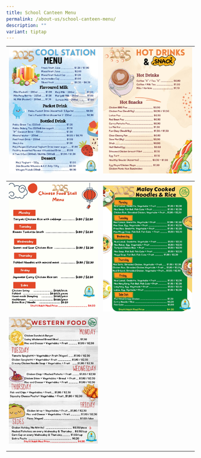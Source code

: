 ```yaml
---
title: School Canteen Menu
permalink: /about-us/school-canteen-menu/
description: ""
variant: tiptap
---
```

<table style="minWidth: 50px">
<colgroup>
<col>
<col>
</colgroup>
<tbody>
<tr>
<td rowspan="1" colspan="1">
<div class="isomer-image-wrapper">
<img style="width: 100%" height="auto" width="100%" alt="" src="/images/About Us/Canteen Menu 2025/Canteen_Menu_2025_Revised_in_February_2025_Page_1.jpg">
</div>
<p></p>
</td>
<td rowspan="1" colspan="1">
<div class="isomer-image-wrapper">
<img style="width: 100%" height="auto" width="100%" alt="" src="/images/About Us/Canteen Menu 2025/Canteen_Menu_2025_Revised_in_February_2025_Page_2.jpg">
</div>
<p></p>
</td>
</tr>
<tr>
<th rowspan="1" colspan="1">
<div class="isomer-image-wrapper">
<img style="width: 100%" height="auto" width="100%" alt="" src="/images/About Us/Canteen Menu 2025/Canteen_Menu_2025_Revised_in_February_2025_Page_3.jpg">
</div>
<p></p>
</th>
<th rowspan="1" colspan="1">
<div class="isomer-image-wrapper">
<img style="width: 100%" height="auto" width="100%" alt="" src="/images/About Us/Canteen Menu 2025/Canteen_Menu_2025_Revised_in_February_2025_Page_4.jpg">
</div>
</th>
</tr>
<tr>
<td rowspan="1" colspan="1">
<div class="isomer-image-wrapper">
<img style="width: 100%" height="auto" width="100%" alt="" src="/images/About Us/Canteen Menu 2025/Canteen_Menu_2025_Revised_in_February_2025_Page_5.jpg">
</div>
<p></p>
</td>
<td rowspan="1" colspan="1">
<p></p>
</td>
</tr>
</tbody>
</table>
<p></p>